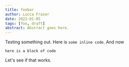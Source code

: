 ```yaml
---
title: foobar
author: Lucca Fraser
date: 2022-01-05
tags: [foo, draft]
abstract: Abstract goes here.
---
```


Testing something out. Here is `some inline code`. And now

```
here is a block of code
```

Let's see if that works.